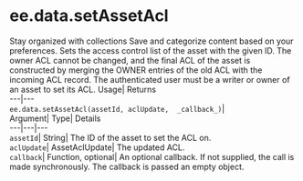  
#  ee.data.setAssetAcl 
Stay organized with collections  Save and categorize content based on your preferences. 
Sets the access control list of the asset with the given ID. 
The owner ACL cannot be changed, and the final ACL of the asset is constructed by merging the OWNER entries of the old ACL with the incoming ACL record.
The authenticated user must be a writer or owner of an asset to set its ACL.
Usage| Returns  
---|---  
`ee.data.setAssetAcl(assetId, aclUpdate,  _callback_)`|   
Argument|  Type| Details  
---|---|---  
`assetId`| String| The ID of the asset to set the ACL on.  
`aclUpdate`| AssetAclUpdate| The updated ACL.  
`callback`| Function, optional| An optional callback. If not supplied, the call is made synchronously. The callback is passed an empty object.  

